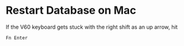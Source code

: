 # Restart Database on Mac

If the V60 keyboard gets stuck with the right shift as an up arrow, hit

```
Fn Enter
```
